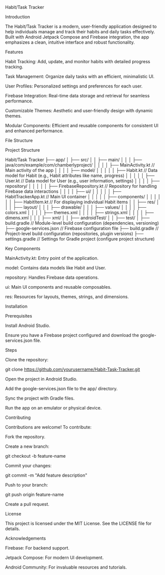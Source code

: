 Habit/Task Tracker

Introduction

The Habit/Task Tracker is a modern, user-friendly application designed to help individuals manage and track their habits and daily tasks effectively. Built with Android Jetpack Compose and Firebase integration, the app emphasizes a clean, intuitive interface and robust functionality.

Features

Habit Tracking: Add, update, and monitor habits with detailed progress tracking.

Task Management: Organize daily tasks with an efficient, minimalistic UI.

User Profiles: Personalized settings and preferences for each user.

Firebase Integration: Real-time data storage and retrieval for seamless performance.

Customizable Themes: Aesthetic and user-friendly design with dynamic themes.

Modular Components: Efficient and reusable components for consistent UI and enhanced performance.

File Structure

Project Structure

Habit/Task Tracker
├── app/
│   ├── src/
│   │   ├── main/
│   │   │   ├── java/com/example/com/chamberlyproject/
│   │   │   │   ├── MainActivity.kt               // Main activity of the app
│   │   │   │   ├── model/
│   │   │   │   │   ├── Habit.kt                  // Data model for Habit (e.g., Habit attributes like name, progress)
│   │   │   │   │   ├── User.kt                   // Data model for User (e.g., user information, settings)
│   │   │   │   ├── repository/
│   │   │   │   │   ├── FirebaseRepository.kt     // Repository for handling Firebase data interactions
│   │   │   │   ├── ui/
│   │   │   │   │   ├── HabitTrackerApp.kt        // Main UI container
│   │   │   │   │   ├── components/
│   │   │   │   │   │   ├── HabitItem.kt          // For displaying individual Habit items
│   │   ├── res/
│   │   │   ├── layout/
│   │   │   ├── drawable/
│   │   │   ├── values/
│   │   │   │   ├── colors.xml
│   │   │   │   ├── themes.xml
│   │   │   │   ├── strings.xml
│   │   │   │   ├── dimens.xml
│   │   │   ├── xml/
│   │   ├── androidTest/
│   │   ├── test/
│   ├── build.gradle                              // Module-level build configuration (dependencies, versioning)
├── google-services.json                          // Firebase configuration file
├── build.gradle                                  // Project-level build configuration (repositories, plugin versions)
├── settings.gradle                               // Settings for Gradle project (configure project structure)

Key Components

MainActivity.kt: Entry point of the application.

model: Contains data models like Habit and User.

repository: Handles Firebase data operations.

ui: Main UI components and reusable composables.

res: Resources for layouts, themes, strings, and dimensions.

Installation

Prerequisites

Install Android Studio.

Ensure you have a Firebase project configured and download the google-services.json file.

Steps

Clone the repository:

git clone https://github.com/yourusername/Habit-Task-Tracker.git

Open the project in Android Studio.

Add the google-services.json file to the app/ directory.

Sync the project with Gradle files.

Run the app on an emulator or physical device.

Contributing

Contributions are welcome! To contribute:

Fork the repository.

Create a new branch:

git checkout -b feature-name

Commit your changes:

git commit -m "Add feature description"

Push to your branch:

git push origin feature-name

Create a pull request.

License

This project is licensed under the MIT License. See the LICENSE file for details.

Acknowledgements

Firebase: For backend support.

Jetpack Compose: For modern UI development.

Android Community: For invaluable resources and tutorials.
